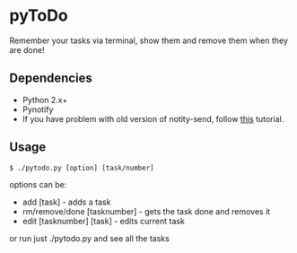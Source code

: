 pyToDo
==========
Remember your tasks via terminal, show them and remove them when they are done!

Dependencies
------------
* Python 2.x+
* Pynotify
* If you have problem with old version of notity-send, follow
[this](http://www.webupd8.org/2014/04/configurable-notification-bubbles-for.html) tutorial.

## Usage
    
    $ ./pytodo.py [option] [task/number]

options can be:
* add [task] - adds a task
* rm/remove/done [tasknumber] - gets the task done and removes it
* edit [tasknumber] [task] - edits current task

or run just ./pytodo.py and see all the tasks
